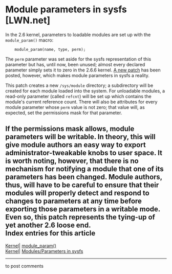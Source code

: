 # Module parameters in sysfs [LWN.net]

In the 2.6 kernel, parameters to loadable modules are set up with the `module_param()` macro: 
    
    
        module_param(name, type, perm);
    

The `perm` parameter was set aside for the sysfs representation of this parameter but has, until now, been unused; almost every declared parameter simply sets it to zero in the 2.6.6 kernel. [A new patch](/Articles/85654/) has been posted, however, which makes module parameters in sysfs a reality. 

This patch creates a new `/sys/module` directory; a subdirectory will be created for each module loaded into the system. For unloadable modules, a read-only parameter (called `refcnt`) will be set up which contains the module's current reference count. There will also be attributes for every module parameter whose `perm` value is not zero; that value will, as expected, set the permissions mask for that parameter. 

If the permissions mask allows, module parameters will be writable. In theory, this will give module authors an easy way to export administrator-tweakable knobs to user space. It is worth noting, however, that there is no mechanism for notifying a module that one of its parameters has been changed. Module authors, thus, will have to be careful to ensure that their modules will properly detect and respond to changes to parameters at any time before exporting those parameters in a writable mode. Even so, this patch represents the tying-up of yet another 2.6 loose end.  
Index entries for this article  
---  
[Kernel](/Kernel/Index)| [module_param()](/Kernel/Index#module_param)  
[Kernel](/Kernel/Index)| [Modules/Parameters in sysfs](/Kernel/Index#Modules-Parameters_in_sysfs)  
  


* * *

to post comments 

